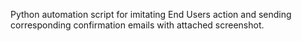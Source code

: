 Python automation script for imitating End Users action and sending corresponding confirmation emails with attached screenshot.

